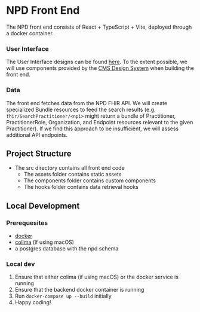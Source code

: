 # NPD Front End
The NPD front end consists of React + TypeScript + Vite, deployed through a docker container. 

### User Interface
The User Interface designs can be found [here](https://www.figma.com/design/YsHkTGfeb8kSm1jCfPAJ0h/National-Provider-Directory-MVP). To the extent possible, we will use components provided by the [CMS Design System](https://design.cms.gov/?theme=core) when building the front end.

### Data
The front end fetches data from the NPD FHIR API. We will create specialized Bundle resources to feed the search results (e.g. `fhir/SearchPractitioner/<npi>` might return a bundle of Practitioner, PractitionerRole, Organization, and Endpoint resources relevant to the given Practitioner). If we find this approach to be insufficient, we will assess additional API endpoints.

## Project Structure
* The src directory contains all front end code
  * The assets folder contains static assets
  * The components folder contains custom components
  * The hooks folder contains data retrieval hooks

## Local Development

### Prerequesites
- [docker](https://www.docker.com/)
- [colima](https://github.com/abiosoft/colima) (if using macOS)
- a postgres database with the npd schema

### Local dev
1. Ensure that either colima (if using macOS) or the docker service is running
2. Ensure that the backend docker container is running
3. Run `docker-compose up --build` initially
4. Happy coding!